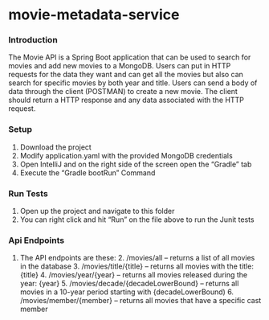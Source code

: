 # movie-metadata-service

### Introduction
The Movie API is a Spring Boot application that can be used to search for movies and add new movies to a MongoDB. Users can put in HTTP requests for the data they want and can get all the movies but also can search for specific movies by both year and title. Users can send a body of data through the client (POSTMAN) to create a new movie. The client should return a HTTP response and any data associated with the HTTP request.

### Setup
 1. Download the project
 2.	Modify application.yaml with the provided MongoDB credentials
 3.	Open IntelliJ and on the right side of the screen open the “Gradle” tab
 4.	Execute the “Gradle bootRun” Command

### Run Tests
1.	Open up the project and navigate to this folder
2.	You can right click and hit “Run” on the file above to run the Junit tests

### Api Endpoints
 1. The API endpoints are these:
	2. /movies/all – returns a list of all movies in the database
	3. /movies/title/{title} – returns all movies with the title: {title}
	4. /movies/year/{year} – returns all movies released during the year: {year}
	5. /movies/decade/{decadeLowerBound} – returns all movies in a 10-year period starting with {decadeLowerBound)
	6. /movies/member/{member} – returns all movies that have a specific cast member 
